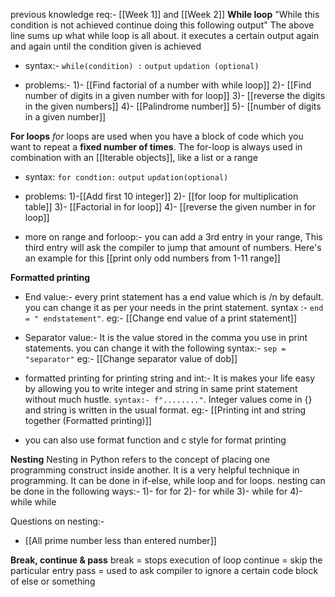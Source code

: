 previous knowledge req:- [[Week 1]] and [[Week 2]]
**While loop**
"While this condition is not achieved continue doing this following output"
The above line sums up what while loop is all about. it executes a certain output again and again until the condition given is achieved

- syntax:- `while(condition) :`
		      `output`
		      `updation (optional)`
	
- problems:- 1)- [[Find factorial of a number with while loop]]
	2)- [[Find number of digits in a given number with for loop]]
	3)- [[reverse the digits in the given numbers]]
	4)- [[Palindrome number]]
	5)- [[number of digits in a given number]]
	

**For loops**
_for_ loops are used when you have a block of code which you want to repeat a **fixed number of times**. The for-loop is always used in combination with an [[Iterable objects]], like a list or a range 

- syntax: `for condtion:`
			`output`
			`updation(optional)`

- problems: 1)-[[Add first 10 integer]]
		2)- [[for loop for multiplication table]]
		3)- [[Factorial in for loop]]
		4)- [[reverse the given number in for loop]]
- more on range and forloop:-  you can add a 3rd entry in your range, This third entry will ask the compiler to jump that amount of numbers.  Here's an example for this [[print only odd numbers from 1-11 range]]

**Formatted printing**
- End value:- every print statement has a end value which is /n by default. you can change it as per your needs in the print statement. syntax :- `end = " endstatement"`. 
	eg:- [[Change end value of a print statement]]

- Separator value:-  It is the value stored in the comma you use in print statements. you can change it with the following syntax:- `sep = "separator"` 
	eg:- [[Change separator value of dob]]
- formatted printing for printing string and int:- It is makes your life easy by allowing you to write integer and string in same print statement without much hustle. `syntax:- f"........"`. Integer values come in {} and string is written in the usual format.
	eg:- [[Printing int and string together (Formatted printing)]]
- you can also use format function and c style for format printing 


**Nesting**
Nesting in Python refers to the concept of placing one programming construct inside another. It is a very helpful technique in programming. It can be done in if-else, while loop and for loops. 
nesting can be done in the following ways:- 1)- for for 
2)- for while
3)- while for
4)- while while

Questions on nesting:- 
- [[All prime number less than entered number]]


**Break, continue & pass**
break = stops execution of loop
continue = skip the particular entry
pass = used to ask compiler to ignore a certain code block of else or something
